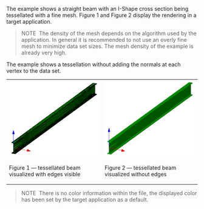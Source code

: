 ﻿The example shows a straight beam with an I-Shape cross section being tessellated with a fine mesh. Figure 1 and Figure 2 display the rendering in a target application.

> NOTE&nbsp; The density of the mesh depends on the algorithm used by the application. In general it is recommended to not use an overly fine mesh to minimize data set sizes. The mesh density of the example is already very high.

The example shows a tessellation without adding the normals at each vertex to the data set.

<table summary="straight beam tessellated">
 <tr>
  <td>
   <img src="../../../../figures/examples/beam_straight_tessellated_reference-view_edges.png" alt="beam_straight_tessellated_reference-view_edges">
  </td>
  <td>
   <img src="../../../../figures/examples/beam_straight_tessellated_reference-view_shaded.png" alt="beam_straight_tessellated_reference-view_shaded">
  </td>
 </tr>
 <tr style="height:20px;">
  <td style=" vertical-align:bottom;">
   <p class="figure">Figure 1 &mdash; tessellated beam visualized with edges visible</p>
  </td>
  <td style=" vertical-align:bottom;">
   <p class="figure">Figure 2 &mdash; tessellated beam visualized without edges</p>
  </td>
 </tr>
</table>

> NOTE&nbsp; There is no color information within the file, the displayed color has been set by the target application as a default.